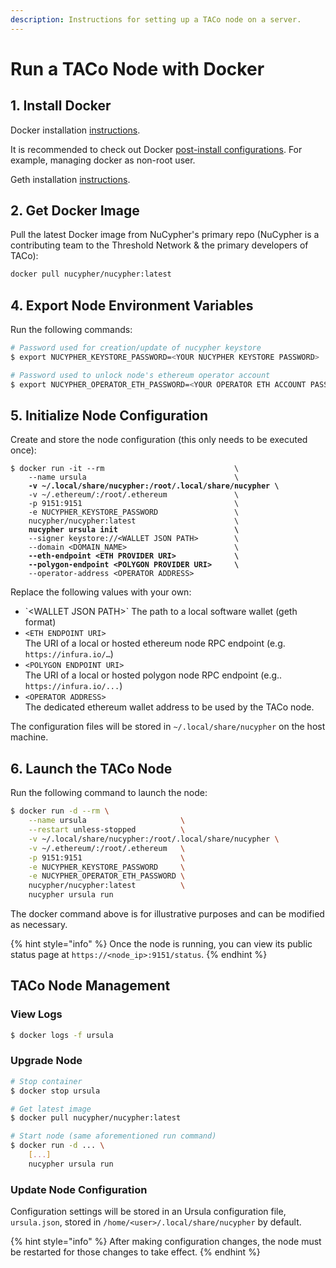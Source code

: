 ```yaml
---
description: Instructions for setting up a TACo node on a server.
---
```


# Run a TACo Node with Docker

## 1. Install Docker

Docker installation [instructions](https://docs.docker.com/get-docker/).

It is recommended to check out Docker [post-install configurations](https://docs.docker.com/engine/install/linux-postinstall/). For example, managing docker as non-root user.

Geth installation [instructions](https://geth.ethereum.org/docs/getting-started/installing-geth).

## 2. Get Docker Image&#x20;

Pull the latest Docker image from NuCypher's primary repo (NuCypher is a contributing team to the Threshold Network & the primary developers of TACo):&#x20;

```bash
docker pull nucypher/nucypher:latest
```

## 4. Export Node Environment Variables

Run the following commands:&#x20;

```bash
# Password used for creation/update of nucypher keystore
$ export NUCYPHER_KEYSTORE_PASSWORD=<YOUR NUCYPHER KEYSTORE PASSWORD>
```

```bash
# Password used to unlock node's ethereum operator account
$ export NUCYPHER_OPERATOR_ETH_PASSWORD=<YOUR OPERATOR ETH ACCOUNT PASSWORD>
```

## 5. Initialize Node Configuration

Create and store  the node configuration (this only needs to be executed once):&#x20;

<pre class="language-bash"><code class="lang-bash">$ docker run -it --rm                             \
    --name ursula                                 \
<strong>    -v ~/.local/share/nucypher:/root/.local/share/nucypher \
</strong>    -v ~/.ethereum/:/root/.ethereum               \
    -p 9151:9151                                  \
    -e NUCYPHER_KEYSTORE_PASSWORD                 \
    nucypher/nucypher:latest                      \
<strong>    nucypher ursula init                          \
</strong>    --signer keystore://&#x3C;WALLET JSON PATH>        \
    --domain &#x3C;DOMAIN_NAME>                        \
<strong>    --eth-endpoint &#x3C;ETH PROVIDER URI>             \
</strong><strong>    --polygon-endpoint &#x3C;POLYGON PROVIDER URI>     \
</strong>    --operator-address &#x3C;OPERATOR ADDRESS>         
</code></pre>

Replace the following values with your own:

* \`\<WALLET JSON PATH>\`  The path to a local software wallet (geth format)
* `<ETH ENDPOINT URI>` \
  The URI of a local or hosted ethereum node RPC endpoint (e.g. `https://infura.io/…`)
* `<POLYGON ENDPOINT URI>` \
  The URI of a local or hosted polygon node RPC endpoint  (e.g.. `https://infura.io/...`)
* `<OPERATOR ADDRESS>` \
  The dedicated ethereum wallet address to be used by the TACo node.&#x20;

The configuration files will be stored in `~/.local/share/nucypher` on the host machine.

## 6. Launch the TACo Node

Run the following command to launch the node:&#x20;

```bash
$ docker run -d --rm \
    --name ursula                     \
    --restart unless-stopped          \
    -v ~/.local/share/nucypher:/root/.local/share/nucypher \
    -v ~/.ethereum/:/root/.ethereum   \
    -p 9151:9151                      \
    -e NUCYPHER_KEYSTORE_PASSWORD     \
    -e NUCYPHER_OPERATOR_ETH_PASSWORD \
    nucypher/nucypher:latest          \
    nucypher ursula run
```

The docker command above is for illustrative purposes and can be modified as necessary.&#x20;

{% hint style="info" %}
Once the node is running, you can view its public status page at `https://<node_ip>:9151/status`.
{% endhint %}

## TACo Node Management

### View Logs

```bash
$ docker logs -f ursula
```

### Upgrade Node

```bash
# Stop container
$ docker stop ursula

# Get latest image
$ docker pull nucypher/nucypher:latest

# Start node (same aforementioned run command)
$ docker run -d ... \
    [...]
    nucypher ursula run
```

### Update Node Configuration

Configuration settings will be stored in an Ursula configuration file, `ursula.json`, stored in `/home/<user>/.local/share/nucypher` by default.

{% hint style="info" %}
After making configuration changes, the node must be restarted for those changes to take effect.
{% endhint %}
